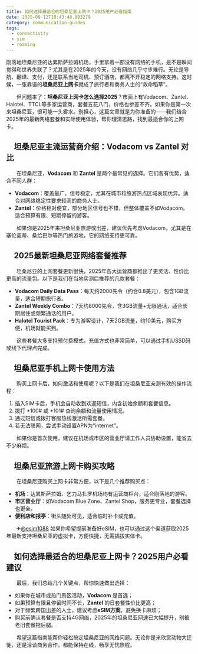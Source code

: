 ```yaml
---
title: 如何选择最适合的坦桑尼亚上网卡？2025用户必看指南
date: 2025-09-12T18:43:48.893279
category: communication-guides
tags:
  - connectivity
  - sim
  - roaming
---
```


刚落地坦桑尼亚的达累斯萨拉姆机场，手里拿着一部没有网络的手机，是不是瞬间觉得和世界失联了？尤其是在2025年的今天，没有网络几乎寸步难行。无论是导航、翻译、支付，还是联系当地司机、预订酒店，都离不开稳定的网络支持。这时候，一张靠谱的**坦桑尼亚上网卡**就成了旅行者和商务人士的“救命稻草”。

　　但问题来了：**坦桑尼亚上网卡怎么选择2025**？市面上有Vodacom、Zantel、Halotel、TTCL等多家运营商，套餐五花八门，价格也参差不齐。如果你是第一次来坦桑尼亚，很可能一头雾水。别担心，这篇文章就是为你准备的——我们结合2025年的最新网络套餐和实际使用体验，帮你理清思路，找到最适合你的上网卡。

## 　坦桑尼亚主流运营商介绍：Vodacom vs Zantel 对比

　　在坦桑尼亚，**Vodacom** 和 **Zantel** 是两个最常见的选择。它们各有优势，适合不同人群：

- **Vodacom**：覆盖最广，信号稳定，尤其在城市和旅游热点区域表现优异。适合对网络稳定性要求较高的商务人士。
- **Zantel**：价格相对便宜，部分地区信号也不错，但整体覆盖不如Vodacom。适合预算有限、短期停留的游客。

　　如果你是2025年来坦桑尼亚旅游或出差，建议优先考虑Vodacom，尤其是在塞伦盖蒂、桑给巴尔等热门旅游地，它的网络支持更可靠。

## 　2025最新坦桑尼亚网络套餐推荐

　　坦桑尼亚的上网套餐更新很快，2025年各大运营商都推出了更灵活、性价比更高的流量包。以下是我们在当地实测后推荐的几款套餐：

- **Vodacom Daily Data Pass**：每天约2000先令（约合0.8美元），包含1GB流量，适合短期旅行者。
- **Zantel Weekly Combo**：7天约8000先令，含3GB流量+无限通话，适合长期居住或频繁通话的用户。
- **Halotel Tourist Pack**：专为游客设计，7天2GB流量，约10美元，购买方便，机场就能买到。

　　这些套餐大多支持预付费模式，充值方式也非常简单，可以通过手机USSD码或线下代理点完成。

## 　坦桑尼亚手机上网卡使用方法

　　购买上网卡后，如何激活和使用呢？以下是我们在坦桑尼亚亲测有效的操作流程：

1. 插入SIM卡后，手机会自动收到欢迎短信，内含初始余额和套餐信息。
2. 拨打 *100# 或 *101# 查询余额和流量使用情况。
3. 通过短信或拨打客服热线激活所需套餐。
4. 若无法联网，尝试手动设置APN为“internet”。

　　如果你是首次使用，建议在机场或市区的营业厅请工作人员协助设置，能省去不少麻烦。

## 　坦桑尼亚旅游上网卡购买攻略

　　在坦桑尼亚购买上网卡非常方便，以下是几个推荐购买点：

- **机场**：达累斯萨拉姆、乞力马扎罗机场均有运营商柜台，适合刚落地的游客。
- **市区营业厅**：如Vodacom Blue Zone、Zantel Shop，服务更专业，套餐选择也更全。
- **便利店和报亭**：街头随处可见，适合临时补卡或充值。

　　✈[@esim1088](https://t.me/s/esim1088) 如果你希望提前准备好eSIM，也可以通过这个渠道获取2025年最新支持坦桑尼亚的虚拟卡，方便快捷，无需插拔实体卡。

## 　如何选择最适合的坦桑尼亚上网卡？2025用户必看建议

　　最后，我们总结几个关键点，帮你快速做出选择：

- 如果你在城市或热门景区活动，**Vodacom** 是首选；
- 如果预算有限且停留时间不长，**Zantel** 的日套餐性价比更高；
- 对于频繁跨国出差的人士，建议考虑**eSIM方案**，避免换卡麻烦；
- 购买前确认套餐是否支持4G网络，2025年的坦桑尼亚网速已大幅提升，别被老旧套餐拖后腿。

　　希望这篇指南能帮你轻松搞定坦桑尼亚的网络问题。无论你是来欣赏动物大迁徙，还是洽谈商务合作，都能保持在线，畅享无忧旅程。